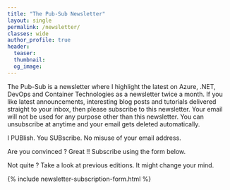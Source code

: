 ```yaml
---
title: "The Pub-Sub Newsletter"
layout: single
permalink: /newsletter/
classes: wide
author_profile: true
header:
  teaser:
  thumbnail:
  og_image:
---
```


The Pub-Sub is a newsletter where I highlight the latest on Azure, .NET, DevOps and Container Technologies as a newsletter twice a month. If you like latest announcements, interesting blog posts and tutorials delivered straight to your inbox, then please subscribe to this newsletter. Your email will not be used for any purpose other than this newsletter. You can unsubscribe at anytime and your email gets deleted automatically.

I PUBlish. You SUBscribe. No misuse of your email address.

Are you convinced ? Great !! Subscribe using the form below.

Not quite ? Take a look at previous editions. It might change your mind.

{% include newsletter-subscription-form.html %}
